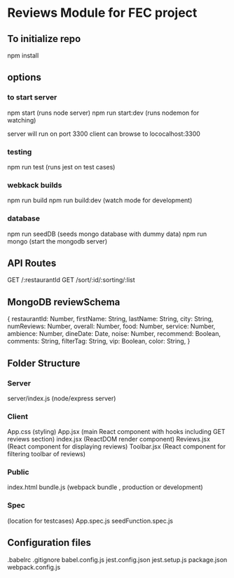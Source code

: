 # Reviews Module for FEC project

## To initialize repo
npm install

## options

### to start server
npm start (runs node server)
npm run start:dev (runs nodemon for watching)

server will run on port 3300
client can browse to lococalhost:3300

### testing
npm run test (runs jest on test cases)

### webkack builds
npm run build 
npm run build:dev (watch mode for development)

### database
npm run seedDB (seeds mongo database with dummy data)
npm run mongo (start the mongodb server)

## API Routes
GET /:restaurantId
GET /sort/:id/:sorting/:list

## MongoDB reviewSchema
{
  restaurantId: Number,
  firstName: String,
  lastName: String,
  city: String,
  numReviews: Number,
  overall: Number,
  food: Number,
  service: Number,
  ambience: Number,
  dineDate: Date,
  noise: Number,
  recommend: Boolean,
  comments: String,
  filterTag: String,
  vip: Boolean,
  color: String,
}

## Folder Structure

### Server
server/index.js (node/express server)

### Client
App.css (styling)
App.jsx (main React component with hooks including GET reviews section)
index.jsx (ReactDOM render component)
Reviews.jsx (React component for displaying reviews)
Toolbar.jsx (React component for filtering toolbar of reviews)

### Public
index.html 
bundle.js (webpack bundle , production or development)

### Spec
(location for testcases)
App.spec.js
seedFunction.spec.js

## Configuration files
.babelrc
.gitignore
babel.config.js
jest.config.json
jest.setup.js
package.json
webpack.config.js


